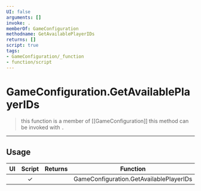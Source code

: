 ```yaml
---
UI: false
arguments: []
invoke: .
memberOf: GameConfiguration
methodname: GetAvailablePlayerIDs
returns: []
script: true
tags:
- GameConfiguration/_function
- function/script
---
```

# GameConfiguration.GetAvailablePlayerIDs
> this function is a member of [[GameConfiguration]]
> this method can be invoked with `.`
-----
## Usage
|  UI | Script | Returns | Function | Arguments |
|:---:|:------:|-------:|:--------:|:---------|
| |✓||GameConfiguration.GetAvailablePlayerIDs||
